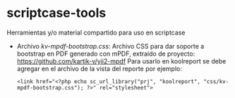 # scriptcase-tools
Herramientas y/o material compartido para uso en scriptcase


* Archivo *kv-mpdf-bootstrap.css*: Archivo CSS para dar soporte a bootstrap en PDF generado con mPDF, extraído de proyecto: https://github.com/kartik-v/yii2-mpdf
 Para usarlo en koolreport se debe agregar en el archivo de la vista del reporte por ejemplo:

  ``<link href="<?php echo sc_url_library("prj", "koolreport", "css/kv-mpdf-bootstrap.css"); ?>" rel="stylesheet">``

 
